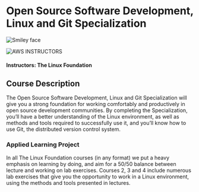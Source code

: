 
# Open Source Software Development, Linux and Git Specialization


<img src="https://i.imgur.com/LCwIMZY.png" alt="Smiley face">

![AWS](http://i.imgur.com/Qktqnu1.png) INSTRUCTORS
#### Instructors: The Linux Foundation

## Course Description

The Open Source Software Development, Linux and Git Specialization will give you a strong foundation for working comfortably and productively in open source development communities. By completing the Specialization, you’ll have a better understanding of the Linux environment, as well as methods and tools required to successfully use it, and you’ll know how to use Git, the distributed version control system.

### Applied Learning Project
In all The Linux Foundation courses (in any format) we put a heavy emphasis on learning by doing, and aim for a 50/50 balance between lecture and working on lab exercises. Courses 2, 3 and 4 include numerous lab exercises that give you the opportunity to work in a Linux environment, using the methods and tools presented in lectures.

